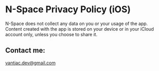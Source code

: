 # N-Space Privacy Policy (iOS)

N-Space does not collect any data on you or your usage of the app. Content created with the app is stored on your device or in your iCloud account only, unless you choose to share it.

## Contact me:

vantjac.dev@gmail.com
